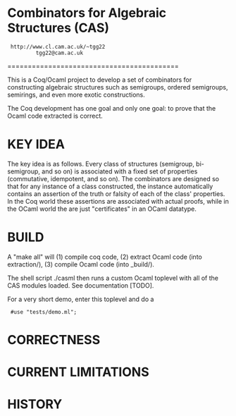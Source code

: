 
Combinators for Algebraic Structures (CAS) 
==========================================
     http://www.cl.cam.ac.uk/~tgg22
             tgg22@cam.ac.uk
==========================================

This is a Coq/Ocaml project to develop a set 
of combinators for constructing algebraic
structures such as semigroups, ordered semigroups, 
semirings, and even more exotic constructions. 

The Coq development has one goal and only one goal: 
to prove that the Ocaml code extracted is correct. 

KEY IDEA 
========
The key idea is as follows. Every class of 
structures (semigroup, bi-semigroup, and so on) 
is associated with a fixed set of properties 
(commutative, idempotent, and so on). 
The combinators are designed so that for any instance 
of a class constructed, the instance automatically contains
an assertion of the truth or falsity of each of the class' 
properties.  In the Coq world these assertions are 
associated with actual proofs, while in the OCaml world
the are just "certificates" in an OCaml datatype. 

BUILD
=====
A "make all" will 
   (1) compile coq code,
   (2) extract Ocaml code (into extraction/),
   (3) compile Ocaml code (into _build/). 

The shell script ./casml then runs a custom Ocaml toplevel
with all of the CAS modules loaded. See documentation [TODO]. 

For a very short demo, enter this toplevel and do a 

     #use "tests/demo.ml"; 


CORRECTNESS
===========

CURRENT LIMITATIONS
===================

HISTORY
=======



